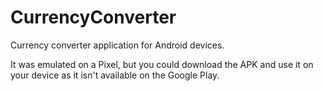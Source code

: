 # CurrencyConverter
Currency converter application for Android devices.


It was emulated on a Pixel, but you could download the APK and use it on your device as it isn't available on the Google Play.


